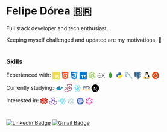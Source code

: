# Felipe Dórea 🇧🇷 

Full stack developer and tech enthusiast.

Keeping myself challenged and updated are my motivations. 🚀

#

### Skills
Experienced with:
<img align="center" alt="JavaScript" height="20" width="20" src="https://raw.githubusercontent.com/devicons/devicon/master/icons/javascript/javascript-plain.svg">
<img align="center" alt="HTML" height="20" width="20" src="https://raw.githubusercontent.com/devicons/devicon/master/icons/html5/html5-original.svg">
<img align="center" alt="CSS" height="20" width="20" src="https://raw.githubusercontent.com/devicons/devicon/master/icons/css3/css3-original.svg">
<img align="center" alt="TypeScript" height="20" width="20" src="https://raw.githubusercontent.com/devicons/devicon/master/icons/typescript/typescript-original.svg">
<img align="center" alt="NodeJS" height="20" width="20" src="https://raw.githubusercontent.com/devicons/devicon/master/icons/nodejs/nodejs-original.svg">
<img align="center" alt="Express" height="20" width="20" src="https://raw.githubusercontent.com/devicons/devicon/master/icons/express/express-original.svg">
<img align="center" alt="MongoDB" height="20" width="20" src="https://raw.githubusercontent.com/devicons/devicon/master/icons/mongodb/mongodb-original.svg">
<img align="center" alt="Python" height="20" width="20" src="https://raw.githubusercontent.com/devicons/devicon/master/icons/python/python-original.svg">
<img align="center" alt="MySQL" height="20" width="20" src="https://raw.githubusercontent.com/devicons/devicon/master/icons/mysql/mysql-original.svg">
<img align="center" alt="PostgreSQL" height="20" width="20" src="https://raw.githubusercontent.com/devicons/devicon/master/icons/postgresql/postgresql-original.svg">
<img align="center" alt="Linux" height="20" width="20" src="https://raw.githubusercontent.com/devicons/devicon/master/icons/linux/linux-original.svg">
<img align="center" alt="Ubuntu" height="20" width="20" src="https://raw.githubusercontent.com/devicons/devicon/master/icons/ubuntu/ubuntu-plain.svg">

Currently studying:
<img align="center" alt="Docker" height="20" width="20" src="https://raw.githubusercontent.com/devicons/devicon/master/icons/docker/docker-original.svg">
<img align="center" alt="Jest" height="20" width="20" src="https://raw.githubusercontent.com/devicons/devicon/master/icons/jest/jest-plain.svg">
<img align="center" alt="React" height="20" width="20" src="https://raw.githubusercontent.com/devicons/devicon/master/icons/react/react-original.svg">
<img align="center" alt="AWS" height="20" width="20" src="https://raw.githubusercontent.com/devicons/devicon/master/icons/amazonwebservices/amazonwebservices-original-wordmark.svg">
<img align="center" alt="Next" height="20" width="20" src="https://raw.githubusercontent.com/devicons/devicon/master/icons/nextjs/nextjs-original.svg">

Interested in:
<img align="center" alt="Redis" height="20" width="20" src="https://raw.githubusercontent.com/devicons/devicon/master/icons/redis/redis-plain.svg">
<img align="center" alt="Redux" height="20" width="20" src="https://raw.githubusercontent.com/devicons/devicon/master/icons/redux/redux-original.svg">
<img align="center" alt="ReactNative" height="20" width="20" src="https://raw.githubusercontent.com/devicons/devicon/master/icons/react/react-original.svg">
<img align="center" alt="Electron" height="20" width="20" src="https://raw.githubusercontent.com/devicons/devicon/master/icons/electron/electron-original.svg">
<img align="center" alt="Kubernetes" height="20" width="20" src="https://raw.githubusercontent.com/devicons/devicon/master/icons/kubernetes/kubernetes-plain.svg">
<img align="center" alt="GraphQL" height="20" width="20" src="https://raw.githubusercontent.com/devicons/devicon/master/icons/graphql/graphql-plain.svg">

#

[![Linkedin Badge](https://img.shields.io/badge/-Felipe%20Dórea-0072b1?style=flat-square&logo=Linkedin&logoColor=white&link=https://www.linkedin.com/in/flpdorea/)](https://www.linkedin.com/in/flpdorea/) 
[![Gmail Badge](https://img.shields.io/badge/-felipeldorea@gmail.com-DB4437?style=flat-square&logo=Gmail&logoColor=white&link=mailto:felipeldorea@gmail.com)](mailto:felipeldorea@gmail.com)
